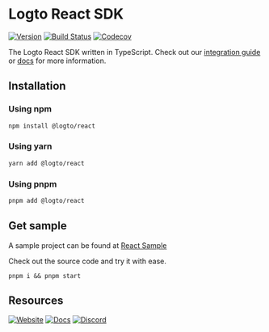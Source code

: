 # Logto React SDK
[![Version](https://img.shields.io/npm/v/@logto/react)](https://www.npmjs.com/package/@logto/react)
[![Build Status](https://github.com/logto-io/js/actions/workflows/main.yml/badge.svg)](https://github.com/logto-io/js/actions/workflows/main.yml)
[![Codecov](https://img.shields.io/codecov/c/github/logto-io/js)](https://app.codecov.io/gh/logto-io/js?branch=master)

The Logto React SDK written in TypeScript. Check out our [integration guide](https://docs.logto.io/docs/recipes/integrate-logto/react) or [docs](https://docs.logto.io/sdk/JavaScript/react/) for more information.

## Installation

### Using npm

```bash
npm install @logto/react
```

### Using yarn

```bash
yarn add @logto/react
```

### Using pnpm

```bash
pnpm add @logto/react
```

## Get sample

A sample project can be found at [React Sample](https://github.com/logto-io/js/tree/master/packages/react-sample)

Check out the source code and try it with ease.

```
pnpm i && pnpm start
```

## Resources

[![Website](https://img.shields.io/badge/website-logto.io-8262F8.svg)](https://logto.io/)
[![Docs](https://img.shields.io/badge/docs-logto.io-green.svg)](https://docs.logto.io/sdk/JavaScript/react/)
[![Discord](https://img.shields.io/discord/965845662535147551?logo=discord&logoColor=ffffff&color=7389D8&cacheSeconds=600)](https://discord.gg/UEPaF3j5e6)

